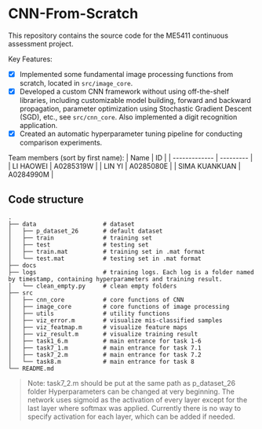 
# CNN-From-Scratch

This repository contains the source code for the ME5411 continuous assessment project.

Key Features:
- [x] Implemented some fundamental image processing functions from scratch, located in `src/image_core`.
- [x] Developed a custom CNN framework without using off-the-shelf libraries, including customizable model building, forward and backward propagation, parameter optimization using Stochastic Gradient Descent (SGD), etc., see `src/cnn_core`. Also implemented a digit recognition application.
- [x] Created an automatic hyperparameter tuning pipeline for conducting comparison experiments.

Team members (sort by first name):
| Name          | ID        |
| ------------- | --------- | 
| LI HAOWEI     | A0285319W | 
| LIN YI        | A0285080E | 
| SIMA KUANKUAN | A0284990M | 

## Code structure
``` shell
.
├── data                   # dataset
│   ├── p_dataset_26       # default dataset
│   ├── train              # training set
│   ├── test               # testing set
│   ├── train.mat          # training set in .mat format
│   └── test.mat           # testing set in .mat format
├── docs
├── logs                   # training logs. Each log is a folder named by timestamp, containing hyperparameters and training result.
│   └── clean_empty.py     # clean empty folders
├── src
│   ├── cnn_core           # core functions of CNN
│   ├── image_core         # core functions of image processing
│   ├── utils              # utility functions
│   ├── viz_error.m        # visualize mis-classified samples
│   ├── viz_featmap.m      # visualize feature maps
│   ├── viz_result.m       # visualize training result
│   ├── task1_6.m          # main entrance for task 1-6
│   ├── task7_1.m          # main entrance for task 7.1
│   ├── task7_2.m          # main entrance for task 7.2
│   └── task8.m            # main entrance for task 8
└── README.md

```

> Note: task7_2.m should be put at the same path as p_dataset_26 folder
Hyperparameters can be changed at very beginning. The network uses sigmoid as the activation of every layer except for the last layer where softmax was applied.
Currently there is no way to specify activation for each layer, which can be added if needed.
